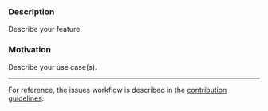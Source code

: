 ### Description

Describe your feature.

### Motivation

Describe your use case(s).

---

For reference, the issues workflow is described in the [contribution guidelines](https://quantify-quantify-core.readthedocs-hosted.com/en/develop/contributing.html#issues-workflow).

